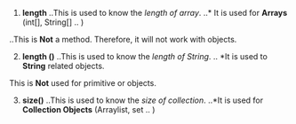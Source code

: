 1. **length**
..This is used to know the _length of array_. 
   ..* It is used for **Arrays** (int[], String[] .. ) 
   
  ..This is **Not** a method. Therefore, it will not work with objects. 

2. **length ()**
..This is used to know the _length of String_.
 .. *It is used to **String** related objects.
  
 This is **Not** used for primitive or objects. 

 
3. **size()**
..This is used to know the _size of collection_.
  ..*It is used for **Collection Objects** (Arraylist, set .. )
